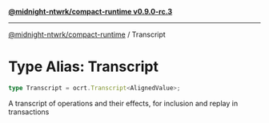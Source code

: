 [**@midnight-ntwrk/compact-runtime v0.9.0-rc.3**](../README.md)

***

[@midnight-ntwrk/compact-runtime](../globals.md) / Transcript

# Type Alias: Transcript

```ts
type Transcript = ocrt.Transcript<AlignedValue>;
```

A transcript of operations and their effects, for inclusion and replay in
transactions
